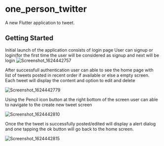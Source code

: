 # one_person_twitter

A new Flutter application to tweet.

## Getting Started

Initial launch of the application consists of login page 
User can signup or login(for the first time the user will be considered as signup and next will be login
![Screenshot_1624442757](https://user-images.githubusercontent.com/3041724/123078785-f181ba00-d438-11eb-87b9-fa2f2d450024.png)


After successfull authentication user can able to see the home page with list of tweets posted in recent order if available or else a empty screen.
Each tweet will display the content and option to edit and delete

![Screenshot_1624442779](https://user-images.githubusercontent.com/3041724/123078822-fa728b80-d438-11eb-93b2-2999b78a1a00.png)

Using the Pencil icon button at the right bottom of the screen user can able to navigate to the create new tweet screen

![Screenshot_1624442810](https://user-images.githubusercontent.com/3041724/123078846-01010300-d439-11eb-8c03-7be34aaace40.png)

Once the the tweet is successfully posted/edited will display a alert dialog and one tapping the ok button will go back to the home screen.

![Screenshot_1624442815](https://user-images.githubusercontent.com/3041724/123078865-05c5b700-d439-11eb-964d-ec1fa3f4034e.png)


